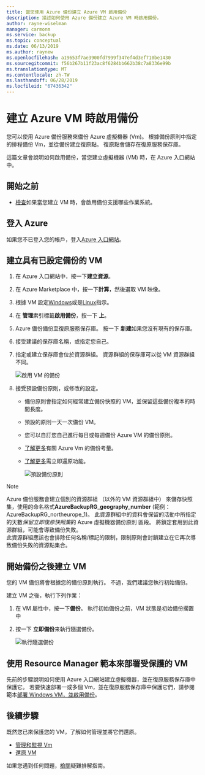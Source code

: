 ```yaml
---
title: 當您使用 Azure 備份建立 Azure VM 啟用備份
description: 描述如何使用 Azure 備份建立 Azure VM 時啟用備份。
author: rayne-wiselman
manager: carmonm
ms.service: backup
ms.topic: conceptual
ms.date: 06/13/2019
ms.author: raynew
ms.openlocfilehash: a19653f7ae3900fd7999f347ef4d3ef710be1430
ms.sourcegitcommit: f56b267b11f23ac8f6284bb662b38c7a8336e99b
ms.translationtype: MT
ms.contentlocale: zh-TW
ms.lasthandoff: 06/28/2019
ms.locfileid: "67436342"
---
```

# <a name="enable-backup-when-you-create-an-azure-vm"></a>建立 Azure VM 時啟用備份

您可以使用 Azure 備份服務來備份 Azure 虛擬機器 (Vm)。 根據備份原則中指定的排程備份 Vm，並從備份建立復原點。 復原點會儲存在復原服務保存庫。

這篇文章會說明如何啟用備份，當您建立虛擬機器 (VM) 時，在 Azure 入口網站中。  

## <a name="before-you-start"></a>開始之前

- [檢查](backup-support-matrix-iaas.md#supported-backup-actions)如果當您建立 VM 時，會啟用備份支援哪些作業系統。

## <a name="sign-in-to-azure"></a>登入 Azure

如果您不已登入您的帳戶，登入[Azure 入口網站](https://portal.azure.com)。

## <a name="create-a-vm-with-backup-configured"></a>建立具有已設定備份的 VM

1. 在 Azure 入口網站中，按一下**建立資源**。

2. 在 Azure Marketplace 中，按一下**計算**，然後選取 VM 映像。

3. 根據 VM 設定[Windows](https://docs.microsoft.com/azure/virtual-machines/windows/quick-create-portal)或是[Linux](https://docs.microsoft.com/azure/virtual-machines/linux/quick-create-portal)指示。

4. 在 **管理**索引標籤**啟用備份**，按一下 **上**。
5. Azure 備份備份至復原服務保存庫。 按一下 **新建**如果您沒有現有的保存庫。
6. 接受建議的保存庫名稱，或指定您自己。
7. 指定或建立保存庫會位於資源群組。 資源群組的保存庫可以從 VM 資源群組不同。

    ![啟用 VM 的備份](./media/backup-during-vm-creation/enable-backup.png)

8. 接受預設備份原則，或修改的設定。
    - 備份原則會指定如何經常建立備份快照的 VM，並保留這些備份複本的時間長度。
    - 預設的原則一天一次備份 VM。
    - 您可以自訂您自己進行每日或每週備份 Azure VM 的備份原則。
    - [了解更多](backup-azure-vms-introduction.md#backup-and-restore-considerations)有關 Azure Vm 的備份考量。
    - [了解更多](backup-instant-restore-capability.md)需立即還原功能。

      ![預設備份原則](./media/backup-during-vm-creation/daily-policy.png)


> [!NOTE]
> Azure 備份服務會建立個別的資源群組 （以外的 VM 資源群組中） 來儲存快照集，使用的命名格式**AzureBackupRG_geography_number** (範例：AzureBackupRG_northeurope_1)。 此資源群組中的資料會保留的活動中所指定的天數*保留立即復原快照集*的 Azure 虛擬機器備份原則 區段。  將鎖定套用到此資源群組，可能會導致備份失敗。<br>
此資源群組應該也會排除任何名稱/標記的限制，限制原則會封鎖建立在它再次導致備份失敗的資源點集合。


## <a name="start-a-backup-after-creating-the-vm"></a>開始備份之後建立 VM

您的 VM 備份將會根據您的備份原則執行。 不過，我們建議您執行初始備份。

建立 VM 之後，執行下列作業：

1. 在 VM 屬性中，按一下**備份**。 執行初始備份之前，VM 狀態是初始備份擱置中
2. 按一下 **立即備份**来執行隨選備份。

    ![執行隨選備份](./media/backup-during-vm-creation/run-backup.png)

## <a name="use-a-resource-manager-template-to-deploy-a-protected-vm"></a>使用 Resource Manager 範本來部署受保護的 VM

先前的步驟說明如何使用 Azure 入口網站建立虛擬機器，並在復原服務保存庫中保護它。 若要快速部署一或多個 Vm，並在復原服務保存庫中保護它們，請參閱範本[部署 Windows VM，並啟用備份](https://azure.microsoft.com/resources/templates/101-recovery-services-create-vm-and-configure-backup/)。



## <a name="next-steps"></a>後續步驟

既然您已來保護您的 VM，了解如何管理並將它們還原。

- [管理和監視 Vm](backup-azure-manage-vms.md)
- [還原 VM](backup-azure-arm-restore-vms.md)

如果您遇到任何問題，[檢閱](backup-azure-vms-troubleshoot.md)疑難排解指南。
